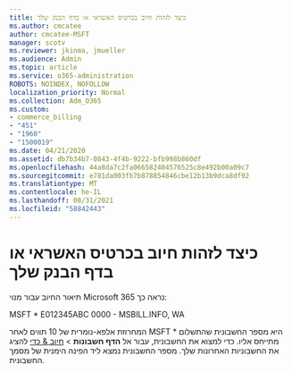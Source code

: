 ```yaml
---
title: כיצד לזהות חיוב בכרטיס האשראי או בדף הבנק שלך
ms.author: cmcatee
author: cmcatee-MSFT
manager: scotv
ms.reviewer: jkinma, jmueller
ms.audience: Admin
ms.topic: article
ms.service: o365-administration
ROBOTS: NOINDEX, NOFOLLOW
localization_priority: Normal
ms.collection: Adm_O365
ms.custom:
- commerce_billing
- "451"
- "1960"
- "1500019"
ms.date: 04/21/2020
ms.assetid: db7b34b7-0843-4f4b-9222-bfb998b860df
ms.openlocfilehash: 44a8da7c2fa066582404576525c8e492b00a09c7
ms.sourcegitcommit: e781da003fb7b878854846cbe12b13b9dca8df92
ms.translationtype: MT
ms.contentlocale: he-IL
ms.lasthandoff: 08/31/2021
ms.locfileid: "58842443"
---
```

# <a name="how-to-identify-a-charge-on-your-credit-card-or-bank-statement"></a>כיצד לזהות חיוב בכרטיס האשראי או בדף הבנק שלך

תיאור החיוב עבור מנוי Microsoft 365 נראה כך:
  
MSFT \* E012345ABC 0000 - MSBILL.INFO, WA
  
המחרוזת אלפא-נומרית של 10 תווים לאחר MSFT \* היא מספר החשבונית שהתשלום מתייחס אליו. כדי למצוא את החשבונית, עבור אל **הדף חשבונות** \> [חיוב & כדי](https://go.microsoft.com/fwlink/p/?linkid=848039) להציג את החשבוניות האחרונות שלך. מספר החשבונית נמצא ליד הפינה הימנית של מסמך החשבונית.